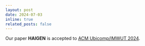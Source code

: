 ```yaml
---
layout: post
date: 2024-07-03
inline: true
related_posts: false
---
```


Our paper <b>HAIGEN</b> is accepted to <u>ACM Ubicomp/IMWUT 2024</u>.
